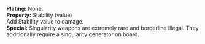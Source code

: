 **Plating:** None.  
**Property:** Stability (value)  
Add Stability value to damage.  
**Special:** Singularity weapons are extremely rare and borderline illegal. They additionally require a singularity generator on board.